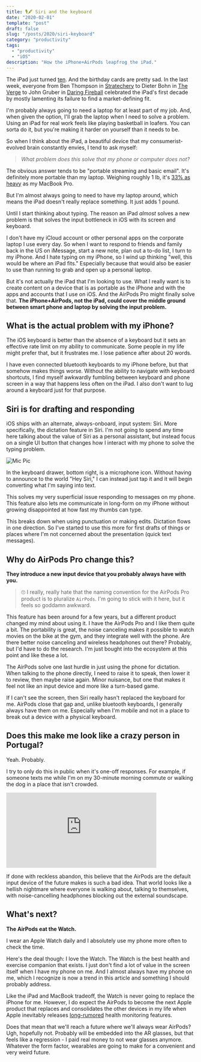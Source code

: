```yaml
---
title: 🎙️🖋️ Siri and the keyboard
date: "2020-02-01"
template: "post"
draft: false
slug: "/posts/2020/siri-keyboard"
category: "productivity"
tags:
  - "productivity"
  - "iOS"
description: "How the iPhone+AirPods leapfrog the iPad."
---
```


The iPad just turned [ten](https://www.theverge.com/2020/1/27/21083369/apple-ipad-10-years-launch-steve-jobs-tablet-market). And the birthday cards are pretty sad. In the last week, everyone from Ben Thompson in [Stratechery](https://stratechery.com/2020/the-ipad-at-10-the-ipad-disappointment-ipads-missing-ecosystem/) to Dieter Bohn in [The Verge](https://www.theverge.com/tech/2020/1/28/21110994/ipad-limitations-user-interface-10-years) to John Gruber in [Daring Fireball](https://daringfireball.net/2020/01/the_ipad_awkwardly_turns_10) celebrated the iPad's first decade by mostly lamenting its failure to find a market-defining fit.

I'm probably always going to need a laptop for at least part of my job. And, when given the option, I'll grab the laptop when I need to solve a problem. Using an iPad for real work feels like playing basketball in loafers. You can sorta do it, but you're making it harder on yourself than it needs to be.

So when I think about the iPad, a beautiful device that my consumerist-evolved brain constantly envies, I tend to ask myself:

> *What problem does this solve that my phone or computer does not?*

The obvious answer tends to be "portable streaming and basic email". It's definitely more portable than my laptop. Weighing roughly 1 lb, it's [33% as heavy](https://www.apple.com/macbook-pro-13/specs/) as my MacBook Pro.

But I'm almost always going to need to have my laptop around, which means the iPad doesn't really replace something. It just adds 1 pound.

Until I start thinking about typing. The reason an iPad *almost* solves a new problem is that solves the input bottleneck in iOS with its screen and keyboard.

I don't have my iCloud account or other personal apps on the corporate laptop I use every day. So when I want to respond to friends and family back in the US on iMessage, start a new note, plan out a to-do list, I turn to my iPhone. And I hate typing on my iPhone, so I wind up thinking "well, this would be where an iPad fits." Especially because that would also be easier to use than running to grab and open up a personal laptop.

But it's not actually the iPad that I'm looking to use. What I really want is to create content on a device that is as portable as the iPhone and with the apps and accounts that I use on iOS. And the AirPods Pro might finally solve that. **The iPhone+AirPods, not the iPad, could cover the middle ground between smart phone and laptop by solving the input problem.**

## What is the actual problem with my iPhone?

The iOS keyboard is better than the absence of a keyboard but it sets an effective rate limit on my ability to communicate. Some people in my life might prefer that, but it frustrates me. I lose patience after about 20 words.

I have even connected bluetooth keyboards to my iPhone before, but that somehow makes things worse. Without the ability to navigate with keyboard shortcuts, I find myself awkwardly fumbling between keyboard and phone screen in a way that happens less often on the iPad. I also don't want to lug around a keyboard just for that purpose.

## Siri is for drafting and responding

iOS ships with an alternate, always-onboard, input system: Siri. More specifically, the dictation feature in Siri. I'm not going to spend any time here talking about the value of Siri as a personal assistant, but instead focus on a single UI button that changes how I interact with my phone to solve the typing problem.

![Mic Pic](./media/mic-pic.jpeg)

In the keyboard drawer, bottom right, is a microphone icon. Without having to announce to the world "Hey Siri," I can instead just tap it and it will begin converting what I'm saying into text.

This solves my very superficial issue responding to messages on my phone. This feature also lets me communicate in long-form on my iPhone without growing disappointed at how fast my thumbs can type.

This breaks down when using punctuation or making edits. Dictation flows in one direction. So I've started to use this more for first drafts of things or places where I'm not concerned about the presentation (quick text messages).

## Why do AirPods Pro change this?

**They introduce a new input device that you probably always have with you.**

> 🙄 I really, really hate that the naming convention for the AirPods Pro product is to pluralize `AirPods`. I'm going to stick with it here, but it feels so goddamn awkward.

This feature has been around for a few years, but a different product changed my mind about using it. I have the AirPods Pro and I like them quite a bit. The portability is great, the noise canceling makes it possible to watch movies on the bike at the gym, and they integrate well with the phone. Are there better noise canceling and wireless headphones out there? Probably, but I'd have to do the research. I'm just bought into the ecosystem at this point and like these a lot.

The AirPods solve one last hurdle in just using the phone for dictation. When talking to the phone directly, I need to raise it to speak, then lower it to review, then maybe raise again. Minor nuisance, but one that makes it feel not like an input device and more like a turn-based game.

If I can't see the screen, then Siri really hasn't replaced the keyboard for me. AirPods close that gap and, unlike bluetooth keyboards, I generally always have them on me. Especially when I'm mobile and not in a place to break out a device with a physical keyboard.

## Does this make me look like a crazy person in Portugal?

Yeah. Probably.

I try to only do this in public when it's one-off responses. For example, if someone texts me while I'm on my 30-minute morning commute or walking the dog in a place that isn't crowded.

<iframe
  src="https://iframe.videodelivery.net/cc03f1baa6d0a2642af6ade5e170296f"
  style="border: none;"
  height="200"
  width="400"
  allow="accelerometer; gyroscope; autoplay; encrypted-media; picture-in-picture;"
  allowfullscreen="true"
></iframe>

If done with reckless abandon, this believe that the AirPods are the default input device of the future makes is such a bad idea. That world looks like a hellish nightmare where everyone is walking about, talking to themselves, with noise-cancelling headphones blocking out the external soundscape.

## What's next?

**The AirPods eat the Watch.**

I wear an Apple Watch daily and I absolutely use my phone more often to check the time.

Here's the deal though: I love the Watch. The Watch is the best health and exercise companion that exists. I just don't find a lot of value in the screen itself when I have my phone on me. And I almost always have my phone on me, which I recognize is now a trend in this article and something I should probably address.

Like the iPad and MacBook tradeoff, the Watch is never going to replace the iPhone for me. However, I do expect the AirPods to become the next Apple product that replaces and consolidates the other devices in my life when Apple inevitably releases [long-rumored](https://www.cultofmac.com/602172/health-tracking-airpods-rumored-for-first-half-of-2019/) health monitoring features.

Does that mean that we'll reach a future where we'll always wear AirPods? Ugh, hopefully not. Probably will be embedded into the AR glasses, but that feels like a regression - I paid real money to not wear glasses anymore. Whatever the form factor, wearables are going to make for a convenient and very weird future.
